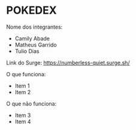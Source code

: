 # POKEDEX

Nome dos integrantes: 
- Camily Abade
- Matheus Garrido
- Tulio Dias

Link do Surge: https://numberless-quiet.surge.sh/

O que funciona:
- Item 1
- Item 2

O que não funciona: 
- Item 3
- Item 4
